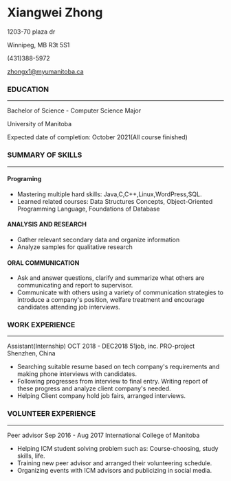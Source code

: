 #  Xiangwei Zhong
   1203-70 plaza dr

   Winnipeg, MB R3t 5S1

  (431)388-5972

   zhongx1@myumanitoba.ca

### EDUCATION
___
Bachelor of Science - Computer Science Major

University of Manitoba

Expected date of completion: October 2021(All course finished)

### SUMMARY OF SKILLS
___
#### Programing
+ Mastering multiple hard skills: Java,C,C++,Linux,WordPress,SQL.
+ Learned related courses: Data Structures Concepts, Object-Oriented Programming Language, Foundations of Database

#### ANALYSIS AND RESEARCH
+ Gather relevant secondary data and organize information
+ Analyze samples for qualitative research

#### ORAL COMMUNICATION
+ Ask and answer questions, clarify and summarize what others are communicating and report to supervisor.
+ Communicate with others using a variety of communication strategies to introduce a company's position, welfare treatment and encourage candidates attending job interviews.

### WORK EXPERIENCE
---
Assistant(Internship)
OCT 2018 - DEC2018
51job, inc. PRO-project Shenzhen, China
+ Searching suitable resume based on tech company's requirements and making phone interviews with candidates.
+ Following progresses from interview to final entry. Writing report of these progress and analyze client company's needed.
+ Helping Client company hold job fairs, arranged interviews.

### VOLUNTEER EXPERIENCE
---
Peer advisor
Sep 2016 - Aug 2017
International College of Manitoba
+ Helping ICM student solving problem such as: Course-choosing, study skills, life.
+ Training new peer advisor and arranged their volunteering schedule.
+ Organizing events with ICM advisors and publicizing in social media.
